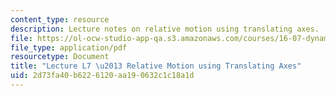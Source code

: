 ```yaml
---
content_type: resource
description: Lecture notes on relative motion using translating axes.
file: https://ol-ocw-studio-app-qa.s3.amazonaws.com/courses/16-07-dynamics-fall-2009/2d73fa40b6226120aa190632c1c18a1d_MIT16_07F09_Lec07.pdf
file_type: application/pdf
resourcetype: Document
title: "Lecture L7 \u2013 Relative Motion using Translating Axes"
uid: 2d73fa40-b622-6120-aa19-0632c1c18a1d
---
```


